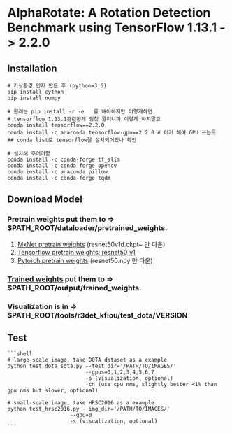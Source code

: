 # AlphaRotate: A Rotation Detection Benchmark using TensorFlow 1.13.1 -> 2.2.0

## Installation
```shell
# 가상환경 먼저 만든 후 (python=3.6)
pip install cython
pip install numpy

# 원래는 pip install -r -e . 를 해야하지만 이렇게하면 
# tensorflow 1.13.1관련된게 엄청 깔리니까 이렇게 하지말고
conda install tensorflow==2.2.0
conda install -c anaconda tensorflow-gpu==2.2.0 # 이거 해야 GPU 쓰는듯
## conda list로 tensorflow잘 설치되어있나 확인

# 설치해 주어야함
conda install -c conda-forge tf_slim
conda install -c conda-forge opencv
conda install -c anaconda pillow
conda install -c conda-forge tqdm
```

## Download Model
### Pretrain weights put them to => $PATH_ROOT/dataloader/pretrained_weights. 
1. [MxNet pretrain weights](https://drive.google.com/drive/folders/1BM8ffn1WnsRRb5RcuAcyJAHX8NS2M1Gz?usp=sharing) (resnet50v1d.ckpt~ 만 다운)
2. [Tensorflow pretrain weights: resnet50_v1](http://download.tensorflow.org/models/resnet_v1_50_2016_08_28.tar.gz)
3. [Pytorch pretrain weights](https://drive.google.com/drive/folders/14Bx6TK4LVadTtzNFTQj293cKYk_5IurH?usp=sharing) (resnet50.npy 만 다운)

### [Trained weights](https://pan.baidu.com/s/1n5eqqqE0j3dhYgXM-4_k5A) put them to => $PATH_ROOT/output/trained_weights.

### Visualization is in => $PATH_ROOT/tools/r3det_kfiou/test_dota/VERSION

## Test
    ```shell
    # large-scale image, take DOTA dataset as a example
    python test_dota_sota.py --test_dir='/PATH/TO/IMAGES/'  
                             --gpus=0,1,2,3,4,5,6,7  
                             -s (visualization, optional)
                             -cn (use cpu nms, slightly better <1% than gpu nms but slower, optional)
                             
    # small-scale image, take HRSC2016 as a example
    python test_hrsc2016.py --img_dir='/PATH/TO/IMAGES/'  
                        --gpu=0
                        -s (visualization, optional)
    ``` 

